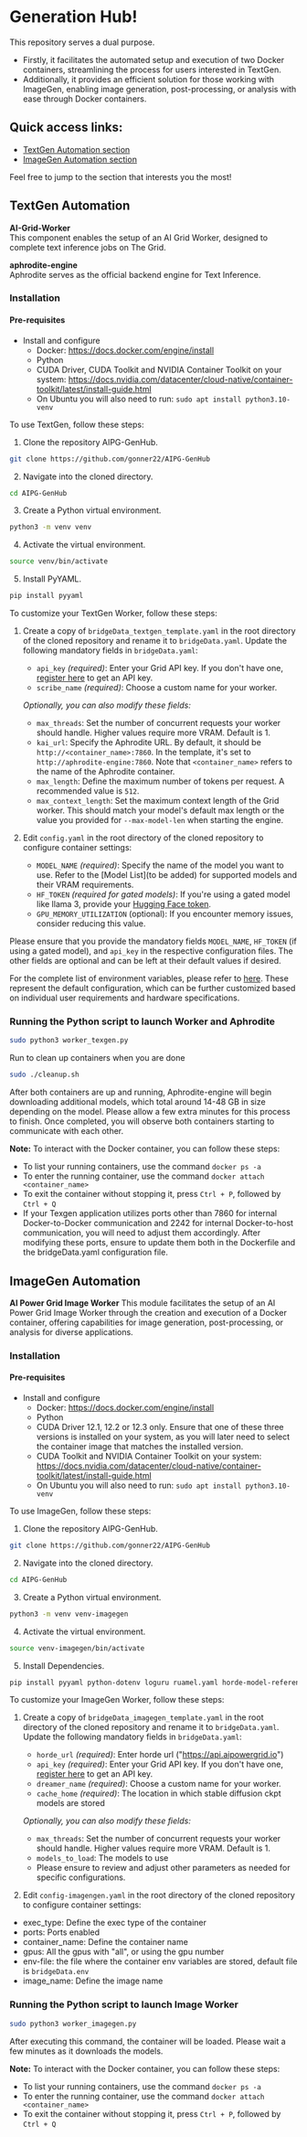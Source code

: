 # Generation Hub!
This repository serves a dual purpose. 
- Firstly, it facilitates the automated setup and execution of two Docker containers, streamlining the process for users interested in TextGen. 
- Additionally, it provides an efficient solution for those working with ImageGen, enabling image generation, post-processing, or analysis with ease through Docker containers.

## Quick access links:

- [TextGen Automation section](#textgen-automation)
- [ImageGen Automation section](#imagegen-automation)
  
Feel free to jump to the section that interests you the most!

## TextGen Automation
**AI-Grid-Worker**  
This component enables the setup of an AI Grid Worker, designed to complete text inference jobs on The Grid.

**aphrodite-engine**  
Aphrodite serves as the official backend engine for Text Inference.

### Installation
#### Pre-requisites
- Install and configure 
  - Docker: https://docs.docker.com/engine/install
  - Python 
  - CUDA Driver, CUDA Toolkit and NVIDIA Container Toolkit on your system: https://docs.nvidia.com/datacenter/cloud-native/container-toolkit/latest/install-guide.html
  - On Ubuntu you will also need to run: ```sudo apt install python3.10-venv```

To use TextGen, follow these steps:
1. Clone the repository AIPG-GenHub.
```bash 
git clone https://github.com/gonner22/AIPG-GenHub
```
2. Navigate into the cloned directory.
```bash
cd AIPG-GenHub
```
3. Create a Python virtual environment.
```bash
python3 -m venv venv
```
4. Activate the virtual environment.
```bash
source venv/bin/activate
```
5. Install PyYAML.
```bash
pip install pyyaml
```

To customize your TextGen Worker, follow these steps:

1. Create a copy of `bridgeData_textgen_template.yaml` in the root directory of the cloned repository and rename it to `bridgeData.yaml`. Update the following mandatory fields in `bridgeData.yaml`:
   - `api_key` _(required)_: Enter your Grid API key. If you don't have one, [register here](https://api.aipowergrid.io/register) to get an API key.
   - `scribe_name` _(required)_: Choose a custom name for your worker.

   _Optionally, you can also modify these fields:_
   - `max_threads`: Set the number of concurrent requests your worker should handle. Higher values require more VRAM. Default is 1.
   - `kai_url`: Specify the Aphrodite URL. By default, it should be `http://<container_name>:7860`. In the template, it's set to `http://aphrodite-engine:7860`. Note that `<container_name>` refers to the name of the Aphrodite container.
   - `max_length`: Define the maximum number of tokens per request. A recommended value is `512`. 
   - `max_context_length`: Set the maximum context length of the Grid worker. This should match your model's default max length or the value you provided for `--max-model-len` when starting the engine.

2. Edit `config.yaml` in the root directory of the cloned repository to configure container settings:
   - `MODEL_NAME` _(required)_: Specify the name of the model you want to use. Refer to the [Model List](to be added) for supported models and their VRAM requirements.
   - `HF_TOKEN` _(required for gated models)_: If you're using a gated model like llama 3, provide your [Hugging Face token](https://huggingface.co/settings/tokens).
   - `GPU_MEMORY_UTILIZATION` (optional): If you encounter memory issues, consider reducing this value.

Please ensure that you provide the mandatory fields `MODEL_NAME`, `HF_TOKEN` (if using a gated model), and `api_key` in the respective configuration files. The other fields are optional and can be left at their default values if desired.

For the complete list of environment variables, please refer to [here](https://github.com/PygmalionAI/aphrodite-engine/blob/main/docker/.env). These represent the default configuration, which can be further customized based on individual user requirements and hardware specifications.

### Running the Python script to launch Worker and Aphrodite
```bash
sudo python3 worker_texgen.py
```
Run to clean up containers when you are done
```bash
sudo ./cleanup.sh
```
After both containers are up and running, Aphrodite-engine will begin downloading additional models, which total around 14-48 GB in size depending on the model. Please allow a few extra minutes for this process to finish. Once completed, you will observe both containers starting to communicate with each other.

**Note:** To interact with the Docker container, you can follow these steps:
- To list your running containers, use the command `docker ps -a`
- To enter the running container, use the command `docker attach <container_name>`
- To exit the container without stopping it, press `Ctrl + P`, followed by `Ctrl + Q`
- If your Texgen application utilizes ports other than 7860 for internal Docker-to-Docker communication and 2242 for internal Docker-to-host communication, you will need to adjust them accordingly. After modifying these ports, ensure to update them both in the Dockerfile and the bridgeData.yaml configuration file.

## ImageGen Automation
**AI Power Grid Image Worker**
This module facilitates the setup of an AI Power Grid Image Worker through the creation and execution of a Docker container, offering capabilities for image generation, post-processing, or analysis for diverse applications.

### Installation
#### Pre-requisites
- Install and configure
  - Docker: https://docs.docker.com/engine/install
  - Python
  - CUDA Driver 12.1, 12.2 or 12.3 only. Ensure that one of these three versions is installed on your system, as you will later need to select the container image that matches the installed version.
  - CUDA Toolkit and NVIDIA Container Toolkit on your system: https://docs.nvidia.com/datacenter/cloud-native/container-toolkit/latest/install-guide.html
  - On Ubuntu you will also need to run: ```sudo apt install python3.10-venv```

To use ImageGen, follow these steps:
1. Clone the repository AIPG-GenHub.
```bash 
git clone https://github.com/gonner22/AIPG-GenHub
```
2. Navigate into the cloned directory.
```bash
cd AIPG-GenHub
```
3. Create a Python virtual environment.
```bash
python3 -m venv venv-imagegen
```
4. Activate the virtual environment.
```bash
source venv-imagegen/bin/activate
```
5. Install Dependencies.
```bash
pip install pyyaml python-dotenv loguru ruamel.yaml horde-model-reference horde-sdk
```

To customize your ImageGen Worker, follow these steps:

1. Create a copy of `bridgeData_imagegen_template.yaml` in the root directory of the cloned repository and rename it to `bridgeData.yaml`. Update the following mandatory fields in `bridgeData.yaml`:
   - `horde_url` _(required)_: Enter horde url ("https://api.aipowergrid.io")
   - `api_key` _(required)_: Enter your Grid API key. If you don't have one, [register here](https://api.aipowergrid.io/register) to get an API key.
   - `dreamer_name` _(required)_: Choose a custom name for your worker.
   - `cache_home` _(required)_: The location in which stable diffusion ckpt models are stored

   _Optionally, you can also modify these fields:_
   - `max_threads`: Set the number of concurrent requests your worker should handle. Higher values require more VRAM. Default is 1.
   - `models_to_load`: The models to use
   - Please ensure to review and adjust other parameters as needed for specific configurations.

2. Edit `config-imagengen.yaml` in the root directory of the cloned repository to configure container settings:
  - exec_type: Define the exec type of the container
  - ports: Ports enabled
  - container_name: Define the container name
  - gpus: All the gpus with "all", or using the gpu number
  - env-file: the file where the container env variables are stored, default file is `bridgeData.env`
  - image_name: Define the image name

### Running the Python script to launch Image Worker
```bash
sudo python3 worker_imagegen.py
```

After executing this command, the container will be loaded. Please wait a few minutes as it downloads the models.

**Note:** To interact with the Docker container, you can follow these steps:
- To list your running containers, use the command `docker ps -a`
- To enter the running container, use the command `docker attach <container_name>`
- To exit the container without stopping it, press `Ctrl + P`, followed by `Ctrl + Q`
